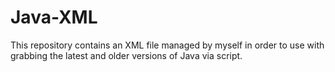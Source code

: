 # Java-XML
This repository contains an XML file managed by myself in order to use with grabbing the latest and older versions of Java via script.
